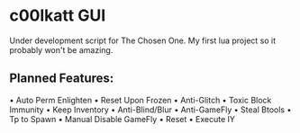 # c00lkatt GUI
Under development script for The Chosen One. My first lua project so it probably won't be amazing.

## Planned Features:
• Auto Perm Enlighten
• Reset Upon Frozen
• Anti-Glitch 
• Toxic Block Immunity
• Keep Inventory
• Anti-Blind/Blur
• Anti-GameFly
• Steal Btools
• Tp to Spawn
• Manual Disable GameFly
• Reset
• Execute IY